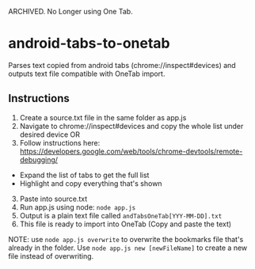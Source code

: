 ARCHIVED. No Longer using One Tab.

# android-tabs-to-onetab
Parses text copied from android tabs (chrome://inspect#devices) and outputs text file compatible with OneTab import.

## Instructions

1. Create a source.txt file in the same folder as app.js
2. Navigate to chrome://inspect#devices and copy the whole list under desired device OR
3. Follow instructions here: https://developers.google.com/web/tools/chrome-devtools/remote-debugging/
* Expand the list of tabs to get the full list
* Highlight and copy everything that's shown
3. Paste into source.txt
4. Run app.js using node: `node app.js`
5. Output is a plain text file called `andTabsOneTab[YYY-MM-DD].txt`
6. This file is ready to import into OneTab (Copy and paste the text)

NOTE: use `node app.js overwrite` to overwrite the bookmarks file that's already in the folder. Use `node app.js new [newFileName]` to create a new file instead of overwriting.


